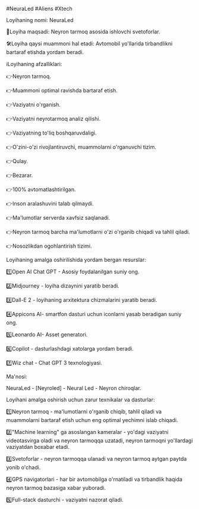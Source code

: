#NeuraLed
#Aliens
#Xtech

Loyihaning nomi:  NeuraLed

🎯Loyiha maqsadi: Neyron tarmoq asosida ishlovchi svetoforlar.

🛠Loyiha qaysi muammoni hal etadi: Avtomobil yo'llarida tirbandlikni bartaraf etishda yordam beradi.

ℹ️Loyihaning afzalliklari: 

👉Neyron tarmoq.

👉Muammoni optimal ravishda bartaraf etish.

👉Vaziyatni o'rganish.

👉Vaziyatni neyrotarmoq analiz qilishi.

👉Vaziyatning to'liq boshqaruvdaligi.

👉O'zini-o'zi rivojlantiruvchi, muammolarni o'rganuvchi tizim.

👉Qulay.

👉Bezarar.

👉100% avtomatlashtirilgan.

👉Inson aralashuvini talab qilmaydi.

👉Ma'lumotlar serverda xavfsiz saqlanadi.

👉Neyron tarmoq barcha ma'lumotlarni o'zi o'rganib chiqadi va tahlil qiladi.

👉Nosozlikdan ogohlantirish tizimi.

Loyihaning amalga oshirilishida yordam bergan resurslar:

1️⃣Open AI Chat GPT - Asosiy foydalanilgan suniy ong.

2️⃣Midjourney - loyiha dizaynini yaratib beradi.

3️⃣Dall-E 2 - loyihaning arxitektura chizmalarini yaratib beradi.

4️⃣Appicons AI- smartfon dasturi uchun iconlarni yasab beradigan suniy ong.

5️⃣Leonardo AI- Asset generatori.

6️⃣Copilot - dasturlashdagi xatolarga yordam beradi.

7️⃣Wiz chat - Chat GPT 3 texnologiyasi.


Ma'nosi:

NeuraLed - [Neyroled] - Neural Led - Neyron chiroqlar.

Loyihani amalga oshirish uchun zarur texnikalar va dasturlar:

1️⃣Neyron tarmoq - ma'lumotlarni o'rganib chiqib, tahlil qiladi va muammolarni bartaraf etish uchun eng optimal yechimni islab chiqadi.

2️⃣"Machine learning" ga asoslangan kameralar - yo'dagi vaziyatni videotasvirga oladi va neyron tarmoqqa uzatadi, neyron tarmoqni yo'llardagi vaziyatdan boxabar etadi.

3️⃣Svetoforlar - neyron tarmoqqa ulanadi va neyron tarmoq aytgan paytda yonib o'chadi.

4️⃣GPS navigatorlari - har bir avtomobilga o'rnatiladi va tirbandlik haqida neyron tarmoq bazasiga xabar yuboradi.

5️⃣Full-stack dasturchi - vaziyatni nazorat qiladi.
